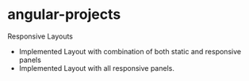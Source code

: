 # angular-projects

Responsive Layouts
- Implemented Layout with combination of both static and responsive panels
- Implemented Layout with all responsive panels.
